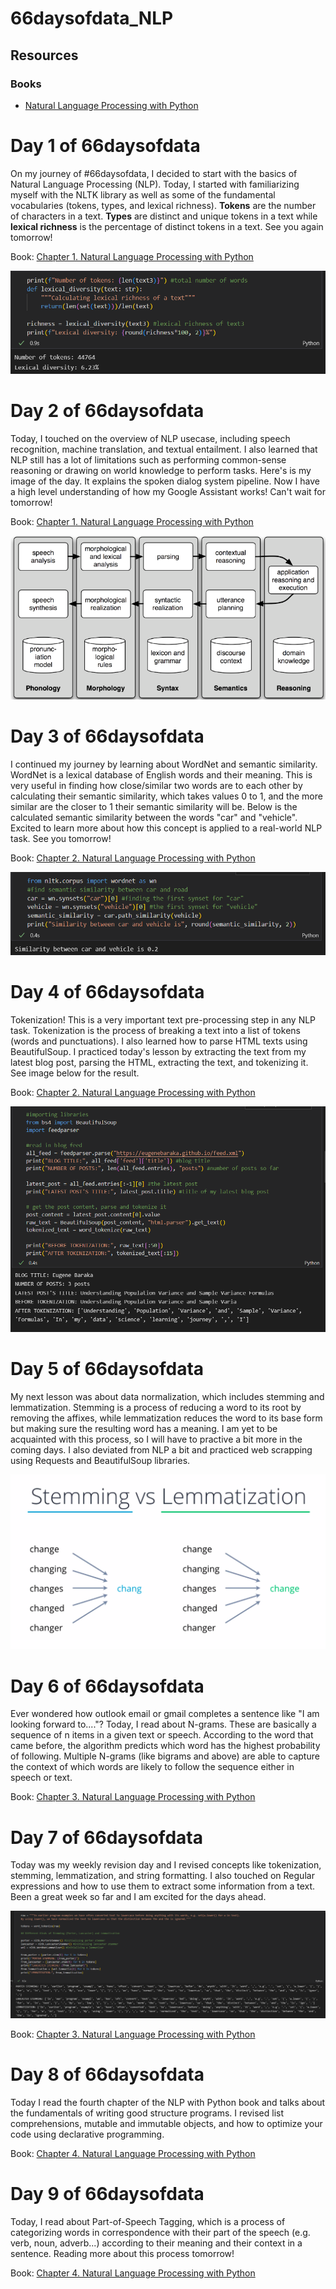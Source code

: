 # 66daysofdata_NLP

## Resources

### Books
- [Natural Language Processing with Python](https://www.nltk.org/book/)



# Day 1 of 66daysofdata

On my journey of #66daysofdata, I decided to start with the basics of Natural Language Processing (NLP). Today, I started with familiarizing myself with the NLTK library as well as some of the fundamental vocabularies (tokens, types, and lexical richness). **Tokens** are the number of characters in a text. **Types** are distinct and unique tokens in a text while **lexical richness** is the percentage of distinct tokens in a text. See you again tomorrow!

Book:
[Chapter 1. Natural Language Processing with Python](https://www.nltk.org/book/)

![lexical richness](./images/day1.PNG)

# Day 2 of 66daysofdata

Today, I touched on the overview of NLP usecase, including speech recognition, machine translation, and textual entailment. I also learned that NLP still has a lot of limitations such as performing common-sense reasoning or drawing on world knowledge to perform tasks. Here's is my image of the day. It explains the spoken dialog system pipeline. Now I have a high level understanding of how my Google Assistant works! Can't wait for tomorrow!

Book:
[Chapter 1. Natural Language Processing with Python](https://www.nltk.org/book/)

![spoken dialog system](./images/day2.PNG)

# Day 3 of 66daysofdata

I continued my journey by learning about WordNet and semantic similarity. WordNet is a lexical database of English words and their meaning. This is very useful in finding how close/similar two words are to each other by calculating their semantic similarity, which takes values 0 to 1, and the more similar are the closer to 1 their semantic similarity will be. Below is the calculated semantic similarity between the words "car" and "vehicle". Excited to learn more about how this concept is applied to a real-world NLP task. See you tomorrow!

Book:
[Chapter 2. Natural Language Processing with Python](https://www.nltk.org/book/)

![semantic similarity](./images/day3.png)

# Day 4 of 66daysofdata

Tokenization! This is a very important text pre-processing step in any NLP task. Tokenization is the process of breaking a text into a list of tokens (words and punctuations). I also learned how to parse HTML texts using BeautifulSoup. I practiced today's lesson by extracting the text from my latest blog post, parsing the HTML, extracting the text, and tokenizing it. See image below for the result.

Book:
[Chapter 2. Natural Language Processing with Python](https://www.nltk.org/book/)

![tokenization](./images/day4.PNG)

# Day 5 of 66daysofdata

My next lesson was about data normalization, which includes stemming and lemmatization. Stemming is a process of reducing a word to its root by removing the affixes, while lemmatization reduces the word to its base form but making sure the resulting word has a meaning. I am yet to be acquainted with this process, so I will have to practive a bit more in the coming days. I also deviated from NLP a bit and practiced web scrapping using Requests and BeautifulSoup libraries. 

![normalization](./images/day5.png)

# Day 6 of 66daysofdata

Ever wondered how outlook email or gmail completes a sentence like "I am looking forward to...."? Today, I read about N-grams. These are basically a sequence of n items in a given text or speech. According to the word that came before, the algorithm predicts which word has the highest probability of following. Multiple N-grams (like bigrams and above) are able to capture the context of which words are likely to follow the sequence either in speech or text. 

Book:
[Chapter 3. Natural Language Processing with Python](https://www.nltk.org/book/)

# Day 7 of 66daysofdata

Today was my weekly revision day and I revised concepts like tokenization, stemming, lemmatization, and string formatting. I also touched on Regular expressions and how to use them to extract some information from a text. Been a great week so far and I am excited for the days ahead. 

![revision](./images/day7.png)

Book:
[Chapter 3. Natural Language Processing with Python](https://www.nltk.org/book/)

# Day 8 of 66daysofdata

Today I read the fourth chapter of the NLP with Python book and talks about the fundamentals of writing good structure programs. I revised list comprehensions, mutable and immutable objects, and how to optimize your code using declarative programming.

Book:
[Chapter 4. Natural Language Processing with Python](https://www.nltk.org/book/)

# Day 9 of 66daysofdata

Today, I read about Part-of-Speech Tagging, which is a process of categorizing words in correspondence with their part of the speech (e.g. verb, noun, adverb...) according to their meaning and their context in a sentence. Reading more about this process tomorrow!

Book:
[Chapter 4. Natural Language Processing with Python](https://www.nltk.org/book/)
